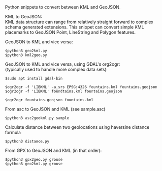 Python snippets to convert between KML and GeoJSON.

KML to GeoJSON:<br>
KML data structure can range from relatively straight forward to complex schema generated extensions. This snippet can convert simple KML placemarks to GeoJSON Point, LineString and Polygon features. 


GeoJSON to KML and vice versa:
```
$python3 geo2kml.py
$python3 kml2geo.py
```

GeoJSON to KML and vice versa, using GDAL's org2ogr:<br>
(typically used to handle more complex data sets)
```
$sudo apt install gdal-bin

$ogr2ogr -f 'LIBKML' -a_srs EPSG:4326 fountains.kml fountains.geojson
$ogr2ogr -f 'LIBKML' foundtains.kml fountains.geojson

$ogr2ogr fountains.geojson fountains.kml
```
From asc to GeoJSON and KML (see sample.asc)
```
$python3 asc2geokml.py sample
```
Calculate distance between two geolocations using haversine distance formula
```
$python3 distance.py
```
From GPX to GeoJSON and KML (in that order):
```
$python3 gpx2geo.py grouse
$python3 geo2kml.py grouse
```